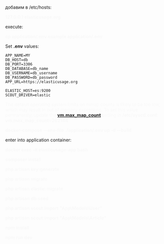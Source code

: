 добавим в /etc/hosts:
<p style="color: #F8F8F8; font-weight: bold;">  127.0.0.1	elasticusage.org</p>

execute:
<p style="color: #F8F8F8; font-weight: bold;"> cp application/.env.example application/.env </p>

Set <b>.env</b> values:

    APP_NAME=MY
    DB_HOST=db
    DB_PORT=3306
    DB_DATABASE=db_name
    DB_USERNAME=db_username
    DB_PASSWORD=db_password
	APP_URL=https://elasticusage.org

    ELASTIC_HOST=es:9200
    SCOUT_DRIVER=elastic

<p style="color: #F8F8F8;">
The default operating system limits on mmap counts is likely to be too low, which may result in out of memory exceptions.
To set this value permanently, update the <b><a href="https://www.elastic.co/guide/en/elasticsearch/reference/7.17/vm-max-map-count.html">vm.max_map_count</a></b> setting in <b>/etc/sysctl.conf</b>: 
<b>vm.max_map_count=262144</b>
</p>

<p style="color: #F8F8F8; font-weight: bold;">
docker-compose  --env-file ./application/.env up  -d --build
</p>

enter into application container:
<p style="color: #F8F8F8; font-weight: bold;">
docker exec -it elasticusage-app bash
</p>

<p style="color: #F8F8F8; font-weight: bold;">
composer install
</p>

<p style="color: #F8F8F8; font-weight: bold;">
php artisan key:generate
</p>

<p style="color: #F8F8F8; font-weight: bold;">
php artisan migrate
</p>
<p style="color: #F8F8F8; font-weight: bold;">
php artisan elastic:migrate
</p>
<p style="color: #F8F8F8; font-weight: bold;">
php artisan db:seed
</p>
<p style="color: #F8F8F8; font-weight: bold;">
php artisan scout:import "App\Models\User"
</p>
<p style="color: #F8F8F8; font-weight: bold;">
php artisan scout:import "App\Models\Article"
</p>
<p style="color: #F8F8F8; font-weight: bold;">
npm install
</p>
<p style="color: #F8F8F8; font-weight: bold;">
npm run dev
</p>
